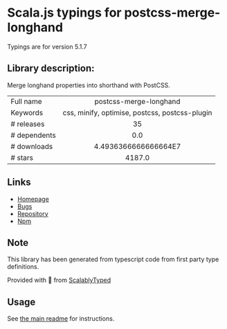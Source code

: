 
# Scala.js typings for postcss-merge-longhand

Typings are for version 5.1.7

## Library description:
Merge longhand properties into shorthand with PostCSS.

|                    |                 |
| ------------------ | :-------------: |
| Full name          | postcss-merge-longhand |
| Keywords           | css, minify, optimise, postcss, postcss-plugin |
| # releases         | 35 |
| # dependents       | 0.0 |
| # downloads        | 4.4936366666666664E7 |
| # stars            | 4187.0 |

## Links
- [Homepage](https://github.com/cssnano/cssnano)
- [Bugs](https://github.com/cssnano/cssnano/issues)
- [Repository](https://github.com/cssnano/cssnano)
- [Npm](https://www.npmjs.com/package/postcss-merge-longhand)
    


## Note
This library has been generated from typescript code from first party type definitions.

Provided with :purple_heart: from [ScalablyTyped](https://github.com/oyvindberg/ScalablyTyped)

## Usage
See [the main readme](../../readme.md) for instructions.


